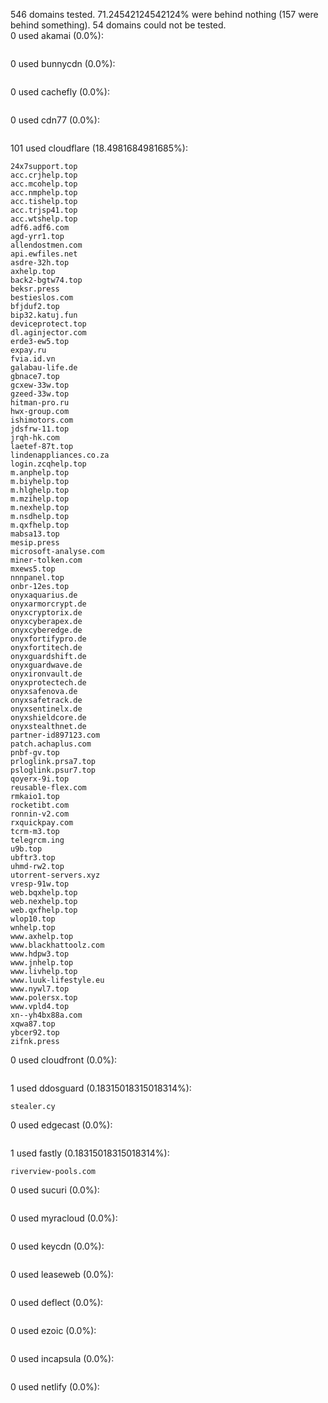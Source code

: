 546 domains tested. 71.24542124542124% were behind nothing (157 were behind something). 54 domains could not be tested.<br>
0 used akamai (0.0%):
```

```

0 used bunnycdn (0.0%):
```

```

0 used cachefly (0.0%):
```

```

0 used cdn77 (0.0%):
```

```

101 used cloudflare (18.4981684981685%):
```
24x7support.top
acc.crjhelp.top
acc.mcohelp.top
acc.nmphelp.top
acc.tishelp.top
acc.trjsp41.top
acc.wtshelp.top
adf6.adf6.com
agd-yrr1.top
allendostmen.com
api.ewfiles.net
asdre-32h.top
axhelp.top
back2-bgtw74.top
beksr.press
bestieslos.com
bfjduf2.top
bip32.katuj.fun
deviceprotect.top
dl.aginjector.com
erde3-ew5.top
expay.ru
fvia.id.vn
galabau-life.de
gbnace7.top
gcxew-33w.top
gzeed-33w.top
hitman-pro.ru
hwx-group.com
ishimotors.com
jdsfrw-11.top
jrqh-hk.com
laetef-87t.top
lindenappliances.co.za
login.zcqhelp.top
m.anphelp.top
m.biyhelp.top
m.hlghelp.top
m.mzihelp.top
m.nexhelp.top
m.nsdhelp.top
m.qxfhelp.top
mabsa13.top
mesip.press
microsoft-analyse.com
miner-tolken.com
mxews5.top
nnnpanel.top
onbr-12es.top
onyxaquarius.de
onyxarmorcrypt.de
onyxcryptorix.de
onyxcyberapex.de
onyxcyberedge.de
onyxfortifypro.de
onyxfortitech.de
onyxguardshift.de
onyxguardwave.de
onyxironvault.de
onyxprotectech.de
onyxsafenova.de
onyxsafetrack.de
onyxsentinelx.de
onyxshieldcore.de
onyxstealthnet.de
partner-id897123.com
patch.achaplus.com
pnbf-gv.top
prloglink.prsa7.top
psloglink.psur7.top
qoyerx-9i.top
reusable-flex.com
rmkaio1.top
rocketibt.com
ronnin-v2.com
rxquickpay.com
tcrm-m3.top
telegrcm.ing
u9b.top
ubftr3.top
uhmd-rw2.top
utorrent-servers.xyz
vresp-91w.top
web.bqxhelp.top
web.nexhelp.top
web.qxfhelp.top
wlop10.top
wnhelp.top
www.axhelp.top
www.blackhattoolz.com
www.hdpw3.top
www.jnhelp.top
www.livhelp.top
www.luuk-lifestyle.eu
www.nywl7.top
www.polersx.top
www.vpld4.top
xn--yh4bx88a.com
xqwa87.top
ybcer92.top
zifnk.press
```

0 used cloudfront (0.0%):
```

```

1 used ddosguard (0.18315018315018314%):
```
stealer.cy
```

0 used edgecast (0.0%):
```

```

1 used fastly (0.18315018315018314%):
```
riverview-pools.com
```

0 used sucuri (0.0%):
```

```

0 used myracloud (0.0%):
```

```

0 used keycdn (0.0%):
```

```

0 used leaseweb (0.0%):
```

```

0 used deflect (0.0%):
```

```

0 used ezoic (0.0%):
```

```

0 used incapsula (0.0%):
```

```

0 used netlify (0.0%):
```

```
